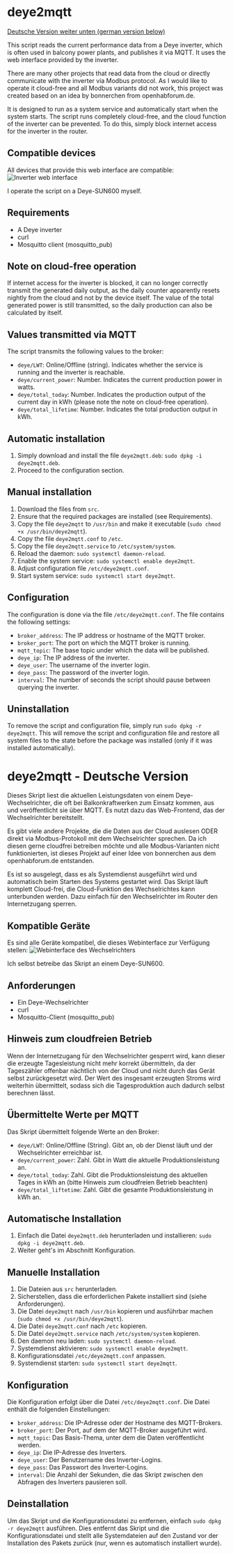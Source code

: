 # deye2mqtt

[Deutsche Version weiter unten (german version below)](#german)

This script reads the current performance data from a Deye inverter, which is often used in balcony power plants, and publishes it via MQTT. It uses the web interface provided by the inverter.

There are many other projects that read data from the cloud or directly communicate with the inverter via Modbus protocol. As I would like to operate it cloud-free and all Modbus variants did not work, this project was created based on an idea by bonnerchen from openhabforum.de.

It is designed to run as a system service and automatically start when the system starts. The script runs completely cloud-free, and the cloud function of the inverter can be prevented. To do this, simply block internet access for the inverter in the router.

## Compatible devices
All devices that provide this web interface are compatible:
![Inverter web interface](screenshot.png)

I operate the script on a Deye-SUN600 myself.

## Requirements
- A Deye inverter
- curl
- Mosquitto client (mosquitto_pub)

## Note on cloud-free operation
If internet access for the inverter is blocked, it can no longer correctly transmit the generated daily output, as the daily counter apparently resets nightly from the cloud and not by the device itself. The value of the total generated power is still transmitted, so the daily production can also be calculated by itself.

## Values transmitted via MQTT
The script transmits the following values to the broker:
- `deye/LWT`: Online/Offline (string). Indicates whether the service is running and the inverter is reachable.
- `deye/current_power`: Number. Indicates the current production power in watts.
- `deye/total_today`: Number. Indicates the production output of the current day in kWh (please note the note on cloud-free operation).
- `deye/total_lifetime`: Number. Indicates the total production output in kWh.

## Automatic installation
1. Simply download and install the file `deye2mqtt.deb`: `sudo dpkg -i deye2mqtt.deb`.
2. Proceed to the configuration section.

## Manual installation
1. Download the files from `src`.
2. Ensure that the required packages are installed (see Requirements).
3. Copy the file `deye2mqtt` to `/usr/bin` and make it executable (`sudo chmod +x /usr/bin/deye2mqtt`).
4. Copy the file `deye2mqtt.conf` to `/etc`.
5. Copy the file `deye2mqtt.service` to `/etc/system/system`.
6. Reload the daemon: `sudo systemctl daemon-reload`.
7. Enable the system service: `sudo systemctl enable deye2mqtt`.
8. Adjust configuration file `/etc/deye2mqtt.conf`.
9. Start system service: `sudo systemctl start deye2mqtt`.

## Configuration
The configuration is done via the file `/etc/deye2mqtt.conf`. The file contains the following settings:
- `broker_address`: The IP address or hostname of the MQTT broker.
- `broker_port`: The port on which the MQTT broker is running.
- `mqtt_topic`: The base topic under which the data will be published.
- `deye_ip`: The IP address of the inverter.
- `deye_user`: The username of the inverter login.
- `deye_pass`: The password of the inverter login.
- `interval`: The number of seconds the script should pause between querying the inverter.

## Uninstallation
To remove the script and configuration file, simply run `sudo dpkg -r deye2mqtt`. This will remove the script and configuration file and restore all system files to the state before the package was installed (only if it was installed automatically).

<a name="german"></a>
# deye2mqtt - Deutsche Version

Dieses Skript liest die aktuellen Leistungsdaten von einem Deye-Wechselrichter, die oft bei Balkonkraftwerken zum Einsatz kommen, aus und veröffentlicht sie über MQTT. Es nutzt dazu das Web-Frontend, das der Wechselrichter bereitstellt.

Es gibt viele andere Projekte, die die Daten aus der Cloud auslesen ODER direkt via Modbus-Protokoll mit dem Wechselrichter sprechen. Da ich diesen gerne cloudfrei betreiben möchte und alle Modbus-Varianten nicht funktionierten, ist dieses Projekt auf einer Idee von bonnerchen aus dem openhabforum.de entstanden.

Es ist so ausgelegt, dass es als Systemdienst ausgeführt wird und automatisch beim Starten des Systems gestartet wird. Das Skript läuft komplett Cloud-frei, die Cloud-Funktion des Wechselrichtes kann unterbunden werden. Dazu einfach für den Wechselrichter im Router den Internetzugang sperren.

## Kompatible Geräte
Es sind alle Geräte kompatibel, die dieses Webinterface zur Verfügung stellen:
![Webinterface des Wechselrichters](screenshot.png)

Ich selbst betreibe das Skript an einem Deye-SUN600.

## Anforderungen
- Ein Deye-Wechselrichter
- curl
- Mosquitto-Client (mosquitto_pub)

## Hinweis zum cloudfreien Betrieb
Wenn der Internetzugang für den Wechselrichter gesperrt wird, kann dieser die erzeugte Tagesleistung nicht mehr korrekt übermitteln, da der Tageszähler offenbar nächtlich von der Cloud und nicht durch das Gerät selbst zurückgesetzt wird. Der Wert des insgesamt erzeugten Stroms wird weiterhin übermittelt, sodass sich die Tagesproduktion auch dadurch selbst berechnen lässt.

## Übermittelte Werte per MQTT
Das Skript übermittelt folgende Werte an den Broker:
- `deye/LWT`: Online/Offline (String). Gibt an, ob der Dienst läuft und der Wechselrichter erreichbar ist.
- `deye/current_power`: Zahl. Gibt in Watt die aktuelle Produktionsleistung an.
- `deye/total_today`: Zahl. Gibt die Produktionsleistung des aktuellen Tages in kWh an (bitte Hinweis zum cloudfreien Betrieb beachten) 
- `deye/total_liftetime`: Zahl. Gibt die gesamte Produktionsleistung in kWh an.

## Automatische Installation
1. Einfach die Datei `deye2mqtt.deb` herunterladen und installieren: `sudo dpkg -i deye2mqtt.deb`.
2. Weiter geht's im Abschnitt Konfiguration.

## Manuelle Installation
1. Die Dateien aus `src` herunterladen.
2. Sicherstellen, dass die erforderlichen Pakete installiert sind (siehe Anforderungen).
3. Die Datei `deye2mqtt` nach `/usr/bin` kopieren und ausführbar machen (`sudo chmod +x /usr/bin/deye2mqtt`).
4. Die Datei `deye2mqtt.conf` nach `/etc` kopieren.
5. Die Datei `deye2mqtt.service` nach `/etc/system/system` kopieren.
6. Den daemon neu laden: `sudo systemctl daemon-reload`.
7. Systemdienst aktivieren: `sudo systemctl enable deye2mqtt`.
8. Konfigurationsdatei `/etc/deye2mqtt.conf` anpassen.
9. Systemdienst starten: `sudo systemctl start deye2mqtt`.

## Konfiguration
Die Konfiguration erfolgt über die Datei `/etc/deye2mqtt.conf`. Die Datei enthält die folgenden Einstellungen:
- `broker_address`: Die IP-Adresse oder der Hostname des MQTT-Brokers.
- `broker_port`: Der Port, auf dem der MQTT-Broker ausgeführt wird.
- `mqtt_topic`: Das Basis-Thema, unter dem die Daten veröffentlicht werden.
- `deye_ip`: Die IP-Adresse des Inverters.
- `deye_user`: Der Benutzername des Inverter-Logins.
- `deye_pass`: Das Passwort des Inverter-Logins.
- `interval`: Die Anzahl der Sekunden, die das Skript zwischen den Abfragen des Inverters pausieren soll.

## Deinstallation
Um das Skript und die Konfigurationsdatei zu entfernen, einfach `sudo dpkg -r deye2mqtt` ausführen. Dies entfernt das Skript und die Konfigurationsdatei und stellt alle Systemdateien auf den Zustand vor der Installation des Pakets zurück (nur, wenn es automatisch installiert wurde).